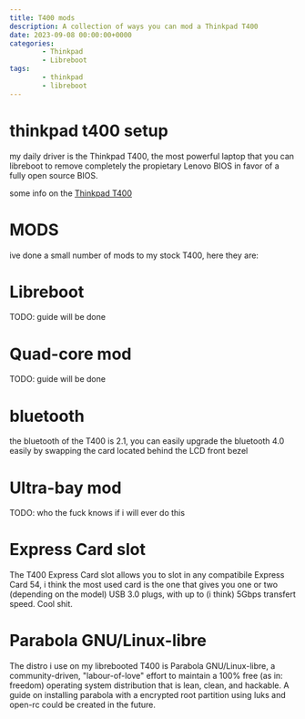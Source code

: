 ```yaml
---
title: T400 mods
description: A collection of ways you can mod a Thinkpad T400
date: 2023-09-08 00:00:00+0000
categories:
        - Thinkpad
        - Libreboot
tags:
        - thinkpad
        - libreboot
---
```


# thinkpad t400 setup

my daily driver is the Thinkpad T400, the most powerful laptop that you can libreboot to remove completely the propietary Lenovo BIOS in favor of a fully open source BIOS.

some info on the [Thinkpad T400](https://mcdojf.wixsite.com/t400)

# MODS
ive done a small number of mods to my stock T400, here they are:
# Libreboot 
TODO: guide will be done
# Quad-core mod
TODO: guide will be done
# bluetooth
the bluetooth of the T400 is 2.1, you can easily upgrade the bluetooth 4.0 easily by swapping the card located behind the LCD front bezel
# Ultra-bay mod
TODO: who the fuck knows if i will ever do this
# Express Card slot
The T400 Express Card slot allows you to slot in any compatibile Express Card 54, i think the most used card is the one that gives you one or two (depending on the model) USB 3.0 plugs, with up to (i think) 5Gbps transfert speed. Cool shit.
# Parabola GNU/Linux-libre
The distro i use on my librebooted T400 is Parabola GNU/Linux-libre, a community-driven, "labour-of-love" effort to maintain a 100% free (as in: freedom) operating system distribution that is lean, clean, and hackable.
A guide on installing parabola with a encrypted root partition using luks and open-rc could be created in the future.

